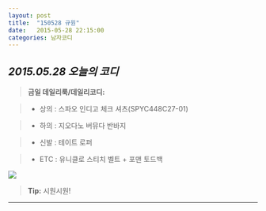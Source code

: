 ```yaml
---
layout: post
title:  "150528 규원"
date:   2015-05-28 22:15:00
categories: 남자코디
---
```





*2015.05.28 오늘의 코디*
-------------


> **금일 데일리룩/데일리코디:**

> - 상의 :  ​스파오 인디고 체크 셔츠(SPYC448C27-01)







> - 하의 : ​지오다노 버뮤다 반바지





> - 신발 : 테이트 로퍼







> -  ETC : 유니클로 스티치 벨트 + 포맨 토드백 







  
![](https://lh6.googleusercontent.com/-OG52TgIFc7w/VWhsoxIm01I/AAAAAAAAABE/Wc3Sf9TpVEM/w720-h540-no/11.jpg)



> **Tip:** 시원시원!


----------
